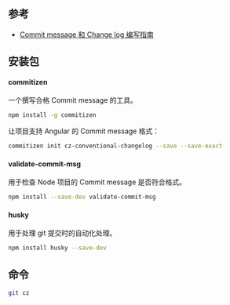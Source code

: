 ## 参考
- [Commit message 和 Change log 编写指南](http://www.ruanyifeng.com/blog/2016/01/commit_message_change_log.html)

## 安装包

#### commitizen
一个撰写合格 Commit message 的工具。
```bash
npm install -g commitizen
```
让项目支持 Angular 的 Commit message 格式：
```bash
commitizen init cz-conventional-changelog --save --save-exact
```

#### validate-commit-msg
用于检查 Node 项目的 Commit message 是否符合格式。
```bash
npm install --save-dev validate-commit-msg
```

#### husky
用于处理 git 提交时的自动化处理。
```bash
npm install husky --save-dev
```

## 命令
```bash
git cz
```
